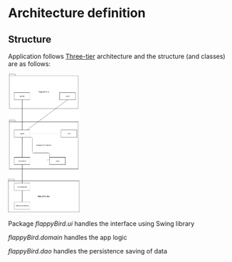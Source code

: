 # Architecture definition

## Structure

Application follows [Three-tier](https://en.wikipedia.org/wiki/Multitier_architecture) architecture and the structure (and classes) are as follows:

<img src="/dokumentointi/images/Layer-architecture.png" width="160">

Package _flappyBird.ui_ handles the interface using Swing library

_flappyBird.domain_ handles the app logic 

_flappyBird.dao_ handles the persistence saving of data
